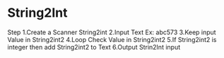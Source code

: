# String2Int
Step
1.Create a Scanner String2int
2.Input Text Ex: abc573
3.Keep input Value in String2int2
4.Loop Check Value in String2int2
5.If String2int2 is integer then add String2int2 to Text
6.Output Strin2Int input
    
